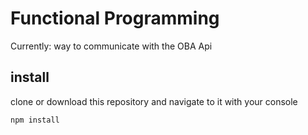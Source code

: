 # Functional Programming
Currently: way to communicate with the OBA Api
## install
clone or download this repository and navigate to it with your console
```
npm install
```
